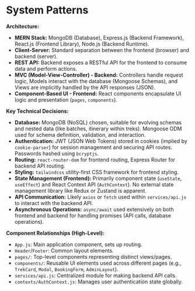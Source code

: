 # System Patterns

**Architecture:**

*   **MERN Stack:** MongoDB (Database), Express.js (Backend Framework), React.js (Frontend Library), Node.js (Backend Runtime).
*   **Client-Server:** Standard separation between the frontend (browser) and backend (server).
*   **REST API:** Backend exposes a RESTful API for the frontend to consume data and perform actions.
*   **MVC (Model-View-Controller) - Backend:** Controllers handle request logic, Models interact with the database (Mongoose Schemas), and Views are implicitly handled by the API responses (JSON).
*   **Component-Based UI - Frontend:** React components encapsulate UI logic and presentation (`pages`, `components`).

**Key Technical Decisions:**

*   **Database:** MongoDB (NoSQL) chosen, suitable for evolving schemas and nested data (like batches, itinerary within treks). Mongoose ODM used for schema definition, validation, and interaction.
*   **Authentication:** JWT (JSON Web Tokens) stored in cookies (implied by `cookie-parser`) for session management and securing API routes. Passwords hashed using `bcryptjs`.
*   **Routing:** `react-router-dom` for frontend routing, Express Router for backend API routing.
*   **Styling:** `tailwindcss` utility-first CSS framework for frontend styling.
*   **State Management (Frontend):** Primarily component state (`useState`, `useEffect`) and React Context API (`AuthContext`). No external state management library like Redux or Zustand is apparent.
*   **API Communication:** Likely `axios` or `fetch` used within `services/api.js` to interact with the backend API.
*   **Asynchronous Operations:** `async/await` used extensively on both frontend and backend for handling promises (API calls, database operations).

**Component Relationships (High-Level):**

*   `App.js`: Main application component, sets up routing.
*   `Header`/`Footer`: Common layout elements.
*   `pages/`: Top-level components representing distinct views/pages.
*   `components/`: Reusable UI elements used across different pages (e.g., `TrekCard`, `Modal`, `BookingForm`, `AdminLayout`).
*   `services/api.js`: Centralized module for making backend API calls.
*   `contexts/AuthContext.js`: Manages user authentication state globally. 